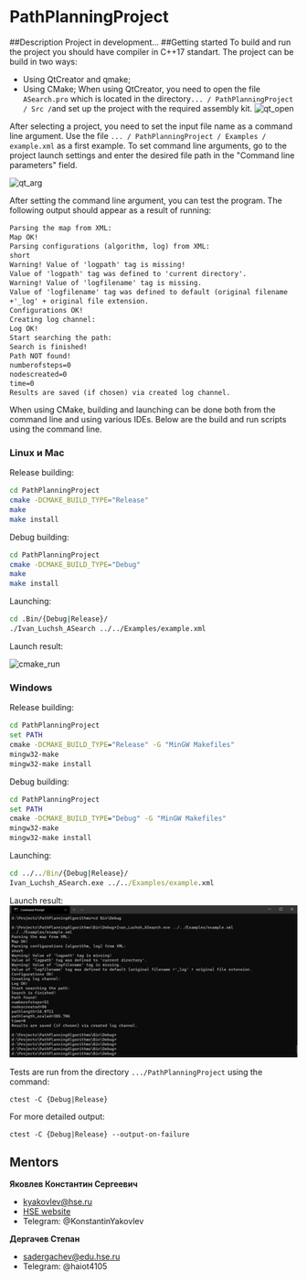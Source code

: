 # PathPlanningProject
##Description
Project in development...
##Getting started
To build and run the project you should have compiler in C++17 standart.
The project can be build in two ways:
- Using QtCreator and qmake;
- Using CMake;
When using QtCreator, you need to open the file `ASearch.pro` which is located in the directory` ... / PathPlanningProject / Src / `and set up the project with the required assembly kit.
![qt_open](./Images/qt1.png)

After selecting a project, you need to set the input file name as a command line argument. Use the file `... / PathPlanningProject / Examples / example.xml` as a first example. To set command line arguments, go to the project launch settings and enter the desired file path in the "Command line parameters" field.

![qt_arg](./Images/qt2.png)

After setting the command line argument, you can test the program. The following output should appear as a result of running:

```
Parsing the map from XML:
Map OK!
Parsing configurations (algorithm, log) from XML:
short
Warning! Value of 'logpath' tag is missing!
Value of 'logpath' tag was defined to 'current directory'.
Warning! Value of 'logfilename' tag is missing.
Value of 'logfilename' tag was defined to default (original filename +'_log' + original file extension.
Configurations OK!
Creating log channel:
Log OK!
Start searching the path:
Search is finished!
Path NOT found!
numberofsteps=0
nodescreated=0
time=0
Results are saved (if chosen) via created log channel.
```

When using CMake, building and launching can be done both from the command line and using various IDEs. Below are the build and run scripts using the command line.

### Linux и Mac
Release building:
```bash
cd PathPlanningProject
cmake -DCMAKE_BUILD_TYPE="Release"
make
make install
```

Debug building:
```bash
cd PathPlanningProject
cmake -DCMAKE_BUILD_TYPE="Debug"
make
make install
```

Launching:
```bash
cd .Bin/{Debug|Release}/
./Ivan_Luchsh_ASearch ../../Examples/example.xml
```
Launch result:

![cmake_run](./Images/cmake1.png)

### Windows
Release building:
```cmd
cd PathPlanningProject
set PATH
cmake -DCMAKE_BUILD_TYPE="Release" -G "MinGW Makefiles"
mingw32-make
mingw32-make install
```

Debug building:
```cmd
cd PathPlanningProject
set PATH
cmake -DCMAKE_BUILD_TYPE="Debug" -G "MinGW Makefiles"
mingw32-make
mingw32-make install
```

Launching:
```cmd
cd ../../Bin/{Debug|Release}/
Ivan_Luchsh_ASearch.exe ../../Examples/example.xml
```

Launch result:
![cmake_run2](./Images/cmake.png)
 
Tests are run from the directory `.../PathPlanningProject` using the command:
```
ctest -C {Debug|Release}
```

For more detailed output:
```
ctest -C {Debug|Release} --output-on-failure
```

## Mentors
**Яковлев Константин Сергеевич**
- kyakovlev@hse.ru
- [HSE website](https://www.hse.ru/staff/yakovlev-ks)
- Telegram: @KonstantinYakovlev

**Дергачев Степан**
- sadergachev@edu.hse.ru
- Telegram: @haiot4105

